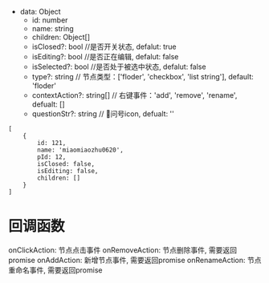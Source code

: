  
 *  data: Object
    * id: number
    * name: string
    * children: Object[]
    * isClosed?: bool //是否开关状态, defalut: true
    * isEditing?: bool //是否正在编辑, defalut: false
    * isSelected?: bool //是否处于被选中状态, defalut: false
    * type?: string // 节点类型：['floder', 'checkbox', 'list string'], default: 'floder'
    * contextAction?: string[] // 右键事件：'add', 'remove', 'rename', defualt: []
    * questionStr?: string // 问号icon, defualt: ''


```
[
	{
		id: 121,
		name: 'miaomiaozhu0620',
		pId: 12,
		isClosed: false,
		isEditing: false,
		children: []
	}
]
```

# 回调函数
onClickAction: 节点点击事件
onRemoveAction: 节点删除事件, 需要返回promise
onAddAction: 新增节点事件, 需要返回promise
onRenameAction: 节点重命名事件, 需要返回promise
